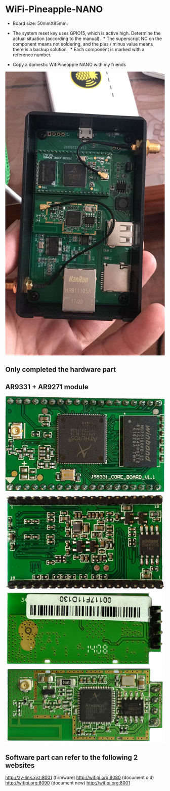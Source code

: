 # WiFi-Pineapple-NANO

 * Board size: 50mmX85mm.
 * The system reset key uses GPIO15, which is active high. Determine the actual situation (according to the manual).
 * The superscript NC on the component means not soldering, and the plus / minus value means there is a backup solution.
 * Each component is marked with a reference number.

 * Copy a domestic WifiPineapple NANO with my friends

![WiFi-Pineapple-NANO-for-China](/img/20171013100914.jpg)

## Only completed the hardware part
## AR9331 + AR9271 module

![AR9331-1](/img/AR9331-1.jpg)
![AR9331-2](/img/AR9331-2.jpg)
![AR9271-1](/img/AR9271-1.jpg)
![AR9271-2](/img/AR9271-2.jpg)

## Software part can refer to the following 2 websites
http://zy-link.xyz:8001 (firmware)
http://wifipi.org:8080 (document old)
http://wifipi.org:8090 (document new)
http://wifipi.org:8001 

